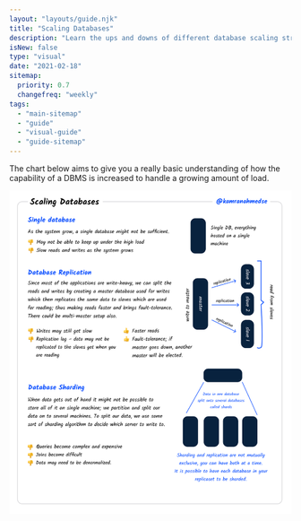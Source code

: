 ```yaml
---
layout: "layouts/guide.njk"
title: "Scaling Databases"
description: "Learn the ups and downs of different database scaling strategies"
isNew: false
type: "visual"
date: "2021-02-18"
sitemap:
  priority: 0.7
  changefreq: "weekly"
tags:
  - "main-sitemap"
  - "guide"
  - "visual-guide"
  - "guide-sitemap"
---
```


The chart below aims to give you a really basic understanding of how the capability of a DBMS is increased to handle a growing amount of load.

[![](/guides/scaling-databases.svg)](/guides/scaling-databases.svg)

